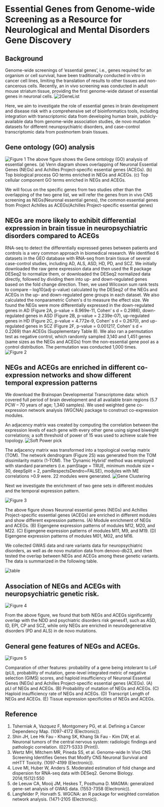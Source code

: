 # Essential Genes from Genome-wide Screening as a Resource for Neurological and Mental Disorders Gene Discovery








## Background
Genome-wide screenings of ‘essential genes’, i.e., genes required for an organism or cell survival, have been traditionally conducted in vitro in cancer cell lines, limiting the translation of results to other tissues and non-cancerous cells. Recently, an in vivo screening was conducted in adult mouse striatum tissue, providing the first genome-wide dataset of essential genes in neuronal cells.
![2GeneList](./Files/2GeneList.png)

Here, we aim to investigate the role of essential genes in brain development and disease risk with a comprehensive set of bioinformatics tools, including integration with transcriptomic data from developing human brain, publicly-available data from genome-wide association studies, de novo mutation datasets for different neuropsychiatric disorders, and case-control transcriptomic data from postmortem brain tissues.


## Gene ontology (GO) analysis
![Figure 1](./Files/Fig1.jpg)
The above figure shows the Gene ontology (GO) analysis of essential genes. (a) Venn diagram shows overlapping of Neuronal Essential Genes (NEGs) and Achilles Project-specific essential genes (ACEGs). (b) Top biological process GO terms enriched in NEGs and ACEGs. (c) Top cellular component GO terms enriched in NEGs and ACEGs.

We will focus on the specific genes from two studies other than the overlapping of the two gene list, we will refer the genes from in vivo CNS screening as NEGs(Neuronal essential genes), the common essential genes from Project Achilles as ACEGs(Achilles Project-specific essential genes)

## NEGs are more likely to exhibit differential expression in brain tissue in neuropsychiatric disorders compared to ACEGs
RNA-seq to detect the differentially expressed genes between patients and controls is a very common approach in biomedical research. We identified 6 datasets in the GEO database with RNA-seq from brain tissue of several case-control studies, including AD, ALS, ASD, HD, PD, and SCZ. We initially downloaded the raw gene expression data and then used the R package DESeq2 to normalize them, or downloaded the DESeq2 normalized data directly, followed by dividing them into up- and down-regulated genes based on the fold change direction. Then, we used Wilcoxon sum rank tests to compare – log10(adj-p-value) calculated by the DESeq2 of the NEGs and ACEGs in the up- and down-regulated gene groups in each dataset. We also calculated the nonparametric Cohen's d to measure the effect size. We found the NEGs were more differentially expressed in the down-regulated genes in AD (Figure 2A, p-value = 8.969e-11, Cohen’ s d = 0.2986), down-regulated genes in ASD (Figure 2B, p-value = 2.239e-07), up-regulated genes in HD (Figure 2C, p-value = 4.772e-9, Cohen’ s d = 0.2670), and up-regulated genes in SCZ (Figure 2F, p-value = 0.001217, Cohen’ s d = 0.2269) than ACEGs (Supplementary Table 8). We also ran a permutation test as negative control, which randomly sampled 3,140 and 1,451 genes (same sizes as the NEGs and ACEGs) from the non-essential gene pool as a control distribution. The permutation was conducted 1,000 times.
![Figure 2](./Files/DE_UD.jpg)

## NEGs and ACEGs are enriched in different co-expression networks and show different temporal expression patterns

We download the Brainspan Developmental Transcriptome data: which covered full period of brain development and all available brain regions (5.7 PCW – 70 years of age; 1,340 samples). We used weighted gene co-expression network analysis (WGCNA) package to construct co-expression modules.

An adjacency matrix was created by computing the correlation between the expression levels of each gene with every other gene using signed biweight correlations; a soft threshold of power of 15 was used to achieve scale free topology.
![Soft Power pick](./Files/SoftPower.png)




The adjacency matrix was transformed into a topological overlap matrix (TOM). The network dendrogram (Figure 2S) was generated from the TOM dissimilarity matrix (1-TOM). The ‘Dynamic Hybrid’ method was employed with standard parameters (i.e. pamStage = TRUE, minimum module size = 30, deepSplit = 2, pamRespectsDendro=FALSE), modules with ME correlations >0.9 were. 22 modules were generated.
![Gene Clustering](./Files/GeneClustering.png)



Next we investigate the enrichment of two gene sets in different modules and the temporal expression pattern.

![Figure 3](./Files/Fig3.jpg)

The above figure shows Neuronal essential genes (NEGs) and Achilles Project-specific essential genes (ACEGs) are enriched in different modules and show different expression patterns. (A) Module enrichment of NEGs and ACEGs. (B) Eigengene expression patterns of modules M12, M20, and M22. (C) Eigengene expression patterns of modules M11, M9, and M19. (D) Eigengene expression patterns of modules M01, M02, and M16.

We collected GWAS data and rare variants data for neuropsychiatric disorders, as well as de novo mutation data from denovo-db23, and then tested the overlap between NEGs and ACEGs among these genetic variants. 
The data is summarized in the following table.


![table](./Files/Table1.jpg)



## Association of NEGs and ACEGs with neuropsychiatric genetic risk.


![Figure 4](./Files/Fig4.jpg)


From the above figure, we found that both NEGs and ACEGs significantly overlap with the NDD and psychiatric disorders risk genes41, such as ASD, ID, EPI, CP and SCZ, while only NEGs are enriched in neurodegenerative disorders (PD and ALS) in de novo mutations.


## General gene features of NEGs and ACEGs.


![Figure 5](./Files/Fig5.jpg)

Comparation of other features: probability of a gene being intolerant to LoF (pLI), probability of mutation, gene-level integrated metric of negative selection (GIMS) scores, and haploid insufficiency of Neuronal Essential Genes (NEGs) and Achilles Project-specific essential genes (ACEGs). (A) pLI of NEGs and ACEGs. (B) Probability of mutation of NEGs and ACEGs. (C) Haploid insufficiency rate of NEGs and ACEGs. (D) Transcript Length of NEGs and ACEGs. (E) Tissue expression specificities of NEGs and ACEGs.





## Reference
1. Tsherniak A, Vazquez F, Montgomery PG, et al. Defining a Cancer Dependency Map. (1097-4172 (Electronic)).
2.	Shin JH, Lee Hk Fau - Khang SK, Khang Sk Fau - Kim DW, et al. Neuronal tumors of the central nervous system: radiologic findings and pathologic correlation. (0271-5333 (Print)).
3.	Wertz MH, Mitchem MR, Pineda SS, et al. Genome-wide In Vivo CNS Screening Identifies Genes that Modify CNS Neuronal Survival and mHTT Toxicity. (1097-4199 (Electronic)).
4. Love MI, Huber W, Anders S. Moderated estimation of fold change and dispersion for RNA-seq data with DESeq2. Genome Biology. 2014;15(12):550
5. de Leeuw CA, Mooij JM, Heskes T, Posthuma D. MAGMA: generalized gene-set analysis of GWAS data. (1553-7358 (Electronic)).
6. Langfelder P, Horvath S. WGCNA: an R package for weighted correlation network analysis. (1471-2105 (Electronic)).
